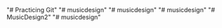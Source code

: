 "# Practicing Git" 
"# musicdesign" 
"# musicdesign" 
"# musicdesign" 
"# MusicDesign2" 
"# musicdesign" 
